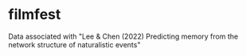 # filmfest
Data associated with "Lee &amp; Chen (2022) Predicting memory from the network structure of naturalistic events" 
